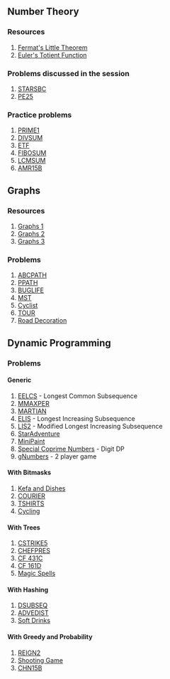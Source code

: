 ## Number Theory
### Resources
1. [Fermat's Little Theorem](https://www.artofproblemsolving.com/wiki/index.php?title=Fermat%27s_Little_Theorem#Proof_3_.28Combinatorics.29)
2. [Euler's Totient Function](https://www.artofproblemsolving.com/wiki/index.php?title=Euler%27s_totient_function)

### Problems discussed in the session
1. [STARSBC](http://www.spoj.com/problems/STARSBC/)
2. [PE25](https://www.hackerrank.com/contests/projecteuler/challenges/euler025)

### Practice problems
1. [PRIME1](http://www.spoj.com/problems/PRIME1/)
2. [DIVSUM](http://www.spoj.com/problems/DIVSUM/)
3. [ETF](http://www.spoj.com/problems/ETF/)
4. [FIBOSUM](http://www.spoj.com/problems/FIBOSUM/)
5. [LCMSUM](http://www.spoj.com/problems/LCMSUM/)
6. [AMR15B](https://www.codechef.com/ACMAMR15/problems/AMR15B)

## Graphs
### Resources
1. [Graphs 1](https://www.topcoder.com/community/data-science/data-science-tutorials/introduction-to-graphs-and-their-data-structures-section-1/)
2. [Graphs 2](https://www.topcoder.com/community/data-science/data-science-tutorials/introduction-to-graphs-and-their-data-structures-section-2/)
3. [Graphs 3](https://www.topcoder.com/community/data-science/data-science-tutorials/introduction-to-graphs-and-their-data-structures-section-3/)

### Problems
1. [ABCPATH](http://spoj.com/problems/ABCPATH)
2. [PPATH](http://www.spoj.com/problems/PPATH/)
3. [BUGLIFE](http://www.spoj.com/problems/BUGLIFE/)
4. [MST](http://www.spoj.com/problems/MST/)
5. [Cyclist](https://www.codechef.com/problems/CYCLIST)
6. [TOUR](http://www.spoj.com/problems/TOUR/)
7. [Road Decoration](https://www.codechef.com/problems/AMR14B)

## Dynamic Programming
### Problems
#### Generic
1. [EELCS](http://www.spoj.com/problems/EELCS/) - Longest Common Subsequence
1. [MMAXPER](http://www.spoj.com/problems/MMAXPER/en/)
1. [MARTIAN](http://www.spoj.com/problems/MARTIAN/)
1. [ELIS](http://www.spoj.com/problems/ELIS/) - Longest Increasing Subsequence
1. [LIS2](http://www.spoj.com/problems/LIS2/) - Modified Longest Increasing Subsequence
1. [StarAdventure](https://community.topcoder.com/stat?c=problem_statement&pm=2940&rd=5854)
1. [MiniPaint](https://community.topcoder.com/stat?c=problem_statement&pm=1996&rd=4710)
1. [Special Coprime Numbers](https://www.hackerearth.com/problem/algorithm/samu-and-special-coprime-numbers/) - Digit DP
1. [gNumbers](https://code.google.com/codejam/contest/10214486/dashboard#s=p2) - 2 player game

#### With Bitmasks
1. [Kefa and Dishes](http://codeforces.com/problemset/problem/580/D)
1. [COURIER](http://www.spoj.com/problems/COURIER/)
1. [TSHIRTS](https://www.codechef.com/problems/TSHIRTS)
1. [Cycling](https://www.hackerrank.com/contests/snapdeal-codesprint/challenges/cycling)

#### With Trees
1. [CSTRIKE5](https://www.codechef.com/COSE2015/problems/CSTRIKE5)
1. [CHEFPRES](https://www.codechef.com/problems/CHEFPRES)
1. [CF 431C](http://codeforces.com/problemset/problem/431/C)
1. [CF 161D](http://codeforces.com/problemset/problem/161/D)
1. [Magic Spells](https://www.hackerrank.com/contests/morgan-stanley-2015/challenges/nitish-and-magic-spells)

#### With Hashing
1. [DSUBSEQ](http://www.spoj.com/problems/DSUBSEQ/)
1. [ADVEDIST](http://www.spoj.com/problems/ADVEDIST/)
1. [Soft Drinks](https://www.hackerearth.com/problem/algorithm/a-game-for-soft-drinks/)

#### With Greedy and Probability
1. [REIGN2](https://www.codechef.com/COOK62/problems/REIGN2)
1. [Shooting Game](https://www.hackerearth.com/code-monk-dynamic-programming/algorithm/samu-and-shooting-game/)
1. [CHN15B](https://www.codechef.com/ACMCHN15/problems/CHN15B)